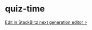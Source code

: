 # quiz-time

[Edit in StackBlitz next generation editor ⚡️](https://stackblitz.com/~/github.com/vaderyang/quiz-time)